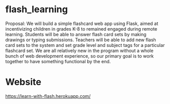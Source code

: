 # flash_learning
Proposal: We will build a simple flashcard web app using Flask, aimed at incentivizing children in grades K-8 to remained engaged during remote learning. Students will be able to answer flash card sets by making drawings or typing submissions. Teachers will be able to add new flash card sets to the system and set grade level and subject tags for a particular flashcard set. We are all relatively new in the program without a whole bunch of web development experience, so our primary goal is to work together to have something functional by the end.

# Website
https://learn-with-flash.herokuapp.com/
